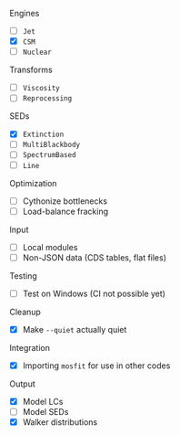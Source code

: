 Engines
- [ ] `Jet`
- [x] `CSM`
- [ ] `Nuclear`

Transforms
- [ ] `Viscosity`
- [ ] `Reprocessing`

SEDs
- [x] `Extinction`
- [ ] `MultiBlackbody`
- [ ] `SpectrumBased`
- [ ] `Line`

Optimization
- [ ] Cythonize bottlenecks
- [ ] Load-balance fracking

Input
- [ ] Local modules
- [ ] Non-JSON data (CDS tables, flat files)

Testing
- [ ] Test on Windows (CI not possible yet)

Cleanup
- [x] Make `--quiet` actually quiet

Integration
- [x] Importing `mosfit` for use in other codes

Output
- [x] Model LCs
- [ ] Model SEDs
- [x] Walker distributions
